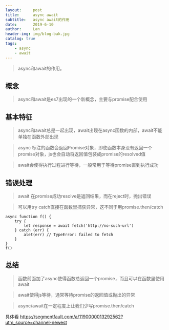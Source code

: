 ```yaml
---
layout:     post
title:      async await
subtitle:   async await的作用
date:       2019-6-10
author:     Lan
header-img: img/blog-bak.jpg
catalog: true
tags:
    - async
    - await
---
```


>async和await的作用。

## 概念

>async和await是es7出现的一个新概念，主要与promise配合使用

## 基本特征
>async和await总是一起出现，await出现在async函数的内部，await不能单独在函数外部出现

>async 标注的函数会返回Promise对象，即使函数本身没有返回一个promise对象，js也会自动将返回值包装成promise的resolved值

>await会使得执行过程进行等待，一般常用于等待promise直到执行成功

## 错误处理
>await 在promise成功resolve是返回结果，而在reject时，抛出错误

>可以用try catch直接在函数里捕获异常，这不同于用promise.then/catch

```
async function f() {
    try {
        let response = await fetch('http://no-such-url')
    } catch (err) {
        alet(err) // TypeError: failed to fetch
    }
}
f()
```

## 总结
>函数前面加了async使得函数总返回一个promise，而且可以在函数里使用await

>await使得js等待，通常等待promise的返回值或抛出的异常

>async/await在一定程度上让我们少写promise.then/catch

具体看
https://segmentfault.com/a/1190000013292562?utm_source=channel-newest
